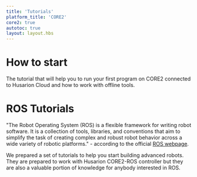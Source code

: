 ```yaml
---
title: 'Tutorials'
platform_title: 'CORE2'
core2: true
autotoc: true
layout: layout.hbs
---
```


# How to start #
The tutorial that will help you to run your first program on CORE2 connected to Husarion Cloud and how to work with offline tools.

<!--
**In this online manual** you will learn how to connect your device to Husarion Cloud, how to program, share and use CORE2-powered devices, and many more.

What will you find here:
* **How to start** - the shortest way to run your first program on CORE2 connected to Husarion Cloud and how to work with offline tools
* **Hardware** - a description of all hardware functionalities of CORE2 development board: specifications, connectivity, electrical parameters etc.
* **Tutorial** - how to use each CORE2 peripheral (simplified API reference)
* **Examples** - learn by example - you will appreciate this during writing more advanced programs!
* **API reference** - all classes and methods of hFramework API for more advanced or inquisitive users. You will find it useful sooner or later :)-->


# ROS Tutorials #

"The Robot Operating System (ROS) is a flexible framework for writing robot software. It is a collection of tools, libraries, and conventions that aim to simplify the task of creating complex and robust robot behavior across a wide variety of robotic platforms." - according to the official [ROS webpage](http://www.ros.org/about-ros/).

We prepared a set of tutorials to help you start building advanced robots. They are prepared to work with Husarion CORE2-ROS controller but they are also a valuable portion of knowledge for anybody interested in ROS.